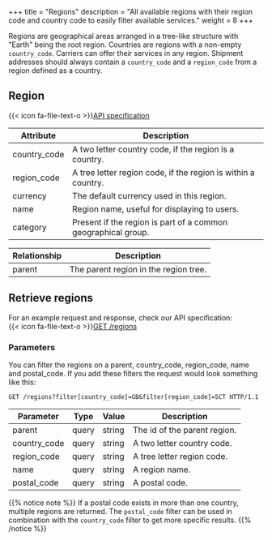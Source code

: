 +++
title = "Regions"
description = "All available regions with their region code and country code to easily filter available services."
weight = 8
+++

Regions are geographical areas arranged in a tree-like structure with "Earth" being the root region. Countries are regions with a non-empty `country_code`. Carriers can offer their services in any region. Shipment addresses should always contain a `country_code` and a `region_code` from a region defined as a country.

## Region

{{< icon fa-file-text-o >}}[API specification](https://docs.myparcel.com/api-specification#/Regions)

Attribute    | Description
------------ | -----------
country_code | A two letter country code, if the region is a country.
region_code  | A tree letter region code, if the region is within a country.
currency     | The default currency used in this region.
name         | Region name, useful for displaying to users.
category     | Present if the region is part of a common geographical group.

Relationship | Description
------------ | -----------
parent       | The parent region in the region tree.

## Retrieve regions

For an example request and response, check our API specification:<br>
{{< icon fa-file-text-o >}}[GET /regions](https://docs.myparcel.com/api-specification#/Regions/get_regions)

### Parameters

You can filter the regions on a parent, country_code, region_code, name and postal_code.
If you add these filters the request would look something like this:

```http
GET /regions?filter[country_code]=GB&filter[region_code]=SCT HTTP/1.1
```

Parameter    | Type  | Value   | Description
------------ | ----- | ------- | -----------
parent       | query | string  | The id of the parent region.
country_code | query | string  | A two letter country code.
region_code  | query | string  | A tree letter region code.
name         | query | string  | A region name.
postal_code  | query | string  | A postal code.


{{% notice note %}}
If a postal code exists in more than one country, multiple regions are returned. The `postal_code` filter
can be used in combination with the `country_code` filter to get more specific results.
{{% /notice %}}
